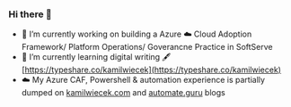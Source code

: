 ### Hi there 👋
- 🔭 I’m currently working on building a Azure ☁️ Cloud Adoption Framework/ Platform Operations/ Goverancne Practice in SoftServe
- 🌱 I’m currently learning digital writing 🖋️ [https://typeshare.co/kamilwiecek](https://typeshare.co/kamilwiecek)
- ☁️ My Azure CAF, Powershell & automation experience is partially dumped on [kamilwiecek.com](https://www.kamilwiecek.com) and [automate.guru](https://automate.guru) blogs

<!--
**kwiecek/kwiecek** is a ✨ _special_ ✨ repository because its `README.md` (this file) appears on your GitHub profile.

Here are some ideas to get you started:

- 🔭 I’m currently working on ...
- 🌱 I’m currently learning ...
- 👯 I’m looking to collaborate on ...
- 🤔 I’m looking for help with ...
- 💬 Ask me about ...
- 📫 How to reach me: ...
- 😄 Pronouns: ...
- ⚡ Fun fact: ...
-->
